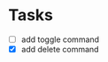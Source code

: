 <!--- 
This file was created using TASK.md
https://github.com/democraz20/taskmd
-->

# Tasks

- [ ] add toggle command
- [X] add delete command
